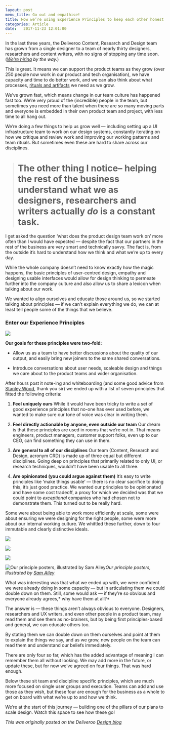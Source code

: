 ```yaml
---
layout: post
menu_title: Go out and empathise!
title: How we’re using Experience Principles to keep each other honest at Deliveroo.
categories: Article
date:   2017-11-23 12:01:00
---
```


In the last three years, the Deliveroo Content, Research and Design team has grown from a single designer to a team of nearly thirty designers, researchers and content writers, with no signs of stopping any time soon. (*[We’re hiring](https://deliveroo.design/) by the way.*)

This is great. It means we can support the product teams as they grow (over 250 people now work in our product and tech organisation), we have capacity and time to do better work, and we can also think about what processes, [rituals and artifacts](http://www.vantigeinc.com/blog/bid/267686/Artifacts-Legends-and-Rituals-Keys-to-your-Company-Culture) we need as we grow.

We’ve grown fast, which means change in our team culture has happened fast too. We’re very proud of the (incredible) people in the team, but sometimes you need more than talent when there are so many moving parts and everyone is embedded in their own product team and project, with less time to all hang out.

We’re doing a few things to help us grow well — including setting up a UI infrastructure team to work on our design systems, constantly iterating on how we critique and review work and improving our working patterns and team rituals. But sometimes even these are hard to share across our disciplines.
> # **The other thing I notice– helping the rest of the business understand what we as designers, researchers and writers actually *do* is a constant task.**

I get asked the question ‘what does the product design team work on’ more often than I would have expected — despite the fact that our partners in the rest of the business are very smart and technically savvy. The fact is, from the outside it’s hard to understand how we think and what we’re up to every day.

While the whole company doesn’t need to know exactly how the magic happens, the basic principles of user-centred design, empathy and designing usable interfaces would allow for design thinking to permeate further into the company culture and also allow us to share a lexicon when talking about our work.

We wanted to align ourselves and educate those around us, so we started talking about principles — if we can’t explain everything we do, we can at least tell people some of the things that we believe.

### Enter our Experience Principles

![](https://cdn-images-1.medium.com/max/7016/1*4jqpktbRdfmSWXzry5XfEg.jpeg)

**Our goals for these principles were two-fold:**

* Allow us as a team to have better discussions about the quality of our output, and easily bring new joiners to the same shared conversations.

* Introduce conversations about user needs, scaleable design and things we care about to the product teams and wider organisation.

After hours post it note-ing and whiteboarding (and some good advice from [Stanley Wood](), thank you sir) we ended up with a list of seven principles that fitted the following criteria:

1. **Feel uniquely ours**
While it would have been tricky to write a set of good experience principles that no-one has ever used before, we wanted to make sure our tone of voice was clear in writing them.

1. **Feel directly actionable by anyone, even outside our team**
Our dream is that these principles are used in rooms that we’re not in. That means engineers, product managers, customer support folks, even up to our CEO, can find something they can use in them.

1. **Are general to all of our disciplines**
Our team (Content, Research and Design, acronym CRD) is made up of three equal but different disciplines. Going deep on principles that primarily related to only UI, or research techniques, wouldn’t have been usable to all three.

1. **Are opinionated (you could argue against them)**
It’s easy to write principles like ‘make things usable’ — there is no clear sacrifice to doing this, it’s just good practice. We wanted our principles to be opinionated and have some cost tradeoff, a proxy for which we decided was that we could point to *exceptional* companies who had chosen not to demonstrate them. This turned out to be really hard.

Some were about being able to work more efficiently at scale, some were about ensuring we were designing for the right people, some were more about our internal working culture. We whittled these further, down to four immutable and clearly distinctive ideals.

![](https://cdn-images-1.medium.com/max/7016/1*HDn-G_IVpfKelrU6cT6ZMA.jpeg)

![](https://cdn-images-1.medium.com/max/7016/1*fONQDcUfO81rIslv8Nm-xA.jpeg)

![](https://cdn-images-1.medium.com/max/7016/1*BCZvjGVQGbnrXoZtzaDjxQ.jpeg)

![Our principle posters, illustrated by [Sam Ailey](http://samailey.co.uk/)](https://cdn-images-1.medium.com/max/7016/1*xOr1ptGSncCm-2fdTwfpWg.jpeg)*Our principle posters, illustrated by [Sam Ailey](http://samailey.co.uk/)*

What was interesting was that what we ended up with, we were confident we were already doing in some capacity — but in articulating them we could double down on them. Still, some would ask — if they’re so obvious and everyone already agrees,* why have them at all?*

The answer is — these things aren’t always obvious to everyone. Designers, researchers and UX writers, and even other people in a product team, may read them and see them as no-brainers, but by being first principles-based and general, we can educate others too.

By stating them we can double down on them ourselves and point at them to explain the things we say, and as we grow, new people on the team can read them and understand our beliefs immediately.

There are only four so far, which has the added advantage of meaning I can remember them all without looking. We may add more in the future, or update these, but for now we’ve agreed on four things. That was hard enough.

Below these sit team and discipline specific principles, which are much more focused on single user groups and execution. Teams can add and use those as they wish, but these four are enough for the business as a whole to get on board with what we’re up to and how we think.

We’re at the start of this journey — building one of the pillars of our plans to scale design. Watch this space to see how these go!

_This was originally posted on the Deliveroo [Design blog](https://medium.com/deliveroo-design/go-out-and-empathise-2dc7758bb57b)_
